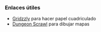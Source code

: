 ### Enlaces útiles

- [Gridzzly](https://gridzzly.com/) para hacer papel cuadriculado
- [Dungeon Scrawl](https://probabletrain.itch.io/dungeon-scrawl) para dibujar mapas
